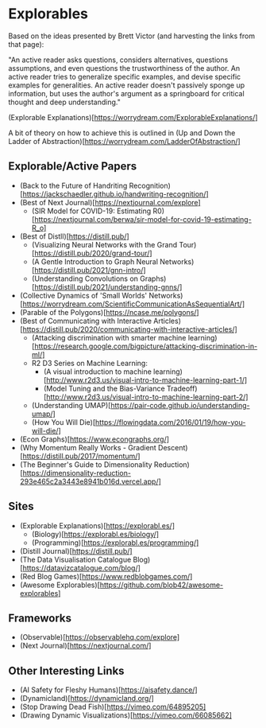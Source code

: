 # Explorables

Based on the ideas presented by Brett Victor (and harvesting the links from that page):

"An active reader asks questions, considers alternatives, questions assumptions, and even questions the trustworthiness of the author. An active reader tries to generalize specific examples, and devise specific examples for generalities. An active reader doesn't passively sponge up information, but uses the author's argument as a springboard for critical thought and deep understanding."

(Explorable Explanations)[https://worrydream.com/ExplorableExplanations/]

A bit of theory on how to achieve this is outlined in (Up and Down the Ladder of Abstraction)[https://worrydream.com/LadderOfAbstraction/]

## Explorable/Active Papers 
* (Back to the Future of Handriting Recognition)[https://jackschaedler.github.io/handwriting-recognition/]
* (Best of Next Journal)[https://nextjournal.com/explore]
  * (SIR Model for  COVID-19:  Estimating R0)[https://nextjournal.com/berwa/sir-model-for-covid-19-estimating-R_o]
* (Best of Distll)[https://distill.pub/]
  * (Visualizing Neural Networks with the Grand Tour)[https://distill.pub/2020/grand-tour/]
  * (A Gentle Introduction to Graph Neural Networks)[https://distill.pub/2021/gnn-intro/]
  * (Understanding Convolutions on Graphs)[https://distill.pub/2021/understanding-gnns/]
* (Collective Dynamics of 'Small Worlds' Networks)[https://worrydream.com/ScientificCommunicationAsSequentialArt/]
* (Parable of the Polygons)[https://ncase.me/polygons/]
* (Best of Communicating with Interactive Articles)[https://distill.pub/2020/communicating-with-interactive-articles/]
  * (Attacking discrimination with smarter machine learning)[https://research.google.com/bigpicture/attacking-discrimination-in-ml/]
  * R2 D3 Series on Machine Learning:
    * (A visual introduction to machine learning)[http://www.r2d3.us/visual-intro-to-machine-learning-part-1/]
    * (Model Tuning and the Bias-Variance Tradeoff)[http://www.r2d3.us/visual-intro-to-machine-learning-part-2/]
  * (Understanding UMAP)[https://pair-code.github.io/understanding-umap/]
  * (How You Will Die)[https://flowingdata.com/2016/01/19/how-you-will-die/]
* (Econ Graphs)[https://www.econgraphs.org/]
* (Why Momentum Really Works - Gradient Descent)[https://distill.pub/2017/momentum/]
* (The Beginner's Guide to Dimensionality Reduction)[https://dimensionality-reduction-293e465c2a3443e8941b016d.vercel.app/] 

## Sites
* (Explorable Explanations)[https://explorabl.es/]
  * (Biology)[https://explorabl.es/biology/]
  * (Programming)[https://explorabl.es/programming/]
* (Distill Journal)[https://distill.pub/]
* (The Data Visualisation Catalogue Blog)[https://datavizcatalogue.com/blog/]
* (Red Blog Games)[https://www.redblobgames.com/]
* (Awesome Explorables)[https://github.com/blob42/awesome-explorables]

## Frameworks
* (Observable)[https://observablehq.com/explore]
* (Next Journal)[https://nextjournal.com/]

## Other Interesting Links
* (AI Safety for Fleshy Humans)[https://aisafety.dance/]
* (Dynamicland)[https://dynamicland.org/]
* (Stop Drawing Dead Fish)[https://vimeo.com/64895205]
* (Drawing Dynamic Visualizations)[https://vimeo.com/66085662]
